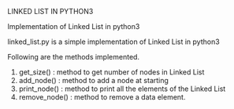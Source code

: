 LINKED LIST IN PYTHON3

Implementation of Linked List in python3

linked_list.py is a simple implementation of Linked List in python3

Following are the methods implemented.

 1. get_size() : method to get number of nodes in Linked List
 2. add_node() : method to add a node at starting
 3. print_node() : method to print all the elements of the Linked List
 4. remove_node() : method to remove a data element.
